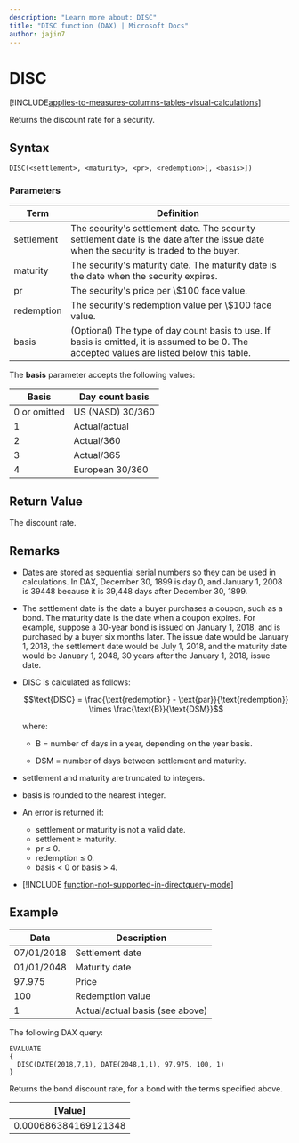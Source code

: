 ```yaml
---
description: "Learn more about: DISC"
title: "DISC function (DAX) | Microsoft Docs"
author: jajin7
---
```


# DISC

[!INCLUDE[applies-to-measures-columns-tables-visual-calculations](includes/applies-to-measures-columns-tables-visual-calculations.md)]

Returns the discount rate for a security.

## Syntax

```dax
DISC(<settlement>, <maturity>, <pr>, <redemption>[, <basis>])
```

### Parameters

|Term|Definition|  
|--------|--------------|  
|settlement|The security's settlement date. The security settlement date is the date after the issue date when the security is traded to the buyer.|
|maturity|The security's maturity date. The maturity date is the date when the security expires.|
|pr|The security's price per \\$100 face value.|
|redemption|The security's redemption value per \\$100 face value.|
|basis|(Optional) The type of day count basis to use. If basis is omitted, it is assumed to be 0. The accepted values are listed below this table.|

The **basis** parameter accepts the following values:

| **Basis**    | **Day count basis** |
| ------------ | ------------------- |
| 0 or omitted | US (NASD) 30/360    |
| 1            | Actual/actual       |
| 2            | Actual/360          |
| 3            | Actual/365          |
| 4            | European 30/360     |

## Return Value

The discount rate.

## Remarks

- Dates are stored as sequential serial numbers so they can be used in calculations. In DAX, December 30, 1899 is day 0, and January 1, 2008 is 39448 because it is 39,448 days after December 30, 1899.

- The settlement date is the date a buyer purchases a coupon, such as a bond. The maturity date is the date when a coupon expires. For example, suppose a 30-year bond is issued on January 1, 2018, and is purchased by a buyer six months later. The issue date would be January 1, 2018, the settlement date would be July 1, 2018, and the maturity date would be January 1, 2048, 30 years after the January 1, 2018, issue date.

- DISC is calculated as follows:

  $$\text{DISC} = \frac{\text{redemption} - \text{par}}{\text{redemption}} \times \frac{\text{B}}{\text{DSM}}$$

  where:

  - $\text{B}$ = number of days in a year, depending on the year basis.

  - $\text{DSM}$ = number of days between settlement and maturity.

- settlement and maturity are truncated to integers.

- basis is rounded to the nearest integer.

- An error is returned if:
  - settlement or maturity is not a valid date.
  - settlement ≥ maturity.
  - pr ≤ 0.
  - redemption ≤ 0.
  - basis < 0 or basis > 4.

- [!INCLUDE [function-not-supported-in-directquery-mode](includes/function-not-supported-in-directquery-mode.md)]

## Example

| **Data**   | **Description**                 |
| ---------- | ------------------------------- |
| 07/01/2018 | Settlement date                 |
| 01/01/2048 | Maturity date                   |
| 97.975     | Price                           |
| 100        | Redemption value                |
| 1          | Actual/actual basis (see above) |

The following DAX query:

```dax
EVALUATE
{
  DISC(DATE(2018,7,1), DATE(2048,1,1), 97.975, 100, 1)
}
```

Returns the bond discount rate, for a bond with the terms specified above.

| **[Value]**        |
| -------------------- |
| 0.000686384169121348 |
